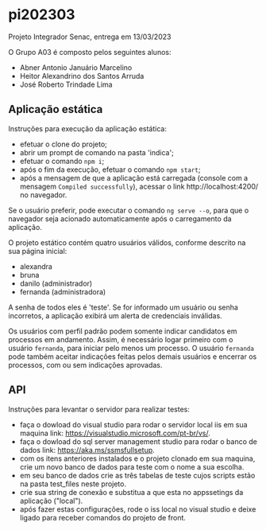 # pi202303
Projeto Integrador Senac, entrega em 13/03/2023

O Grupo A03 é composto pelos seguintes alunos:
- Abner Antonio Januário Marcelino
- Heitor Alexandrino dos Santos Arruda
- José Roberto Trindade Lima

## Aplicação estática

Instruções para execução da aplicação estática:
- efetuar o clone do projeto;
- abrir um prompt de comando na pasta 'indica';
- efetuar o comando `npm i`;
- após o fim da execução, efetuar o comando `npm start`;
- após a mensagem de que a aplicação está carregada (console com a mensagem `Compiled successfully`), acessar o link http://localhost:4200/ no navegador.

Se o usuário preferir, pode executar o comando `ng serve --o`, para que o navegador seja acionado automaticamente após o carregamento da aplicação.

O projeto estático contém quatro usuários válidos, conforme descrito na sua página inicial:
- alexandra
- bruna
- danilo (administrador)
- fernanda (administradora)

A senha de todos eles é 'teste'. Se for informado um usuário ou senha incorretos, a aplicação exibirá um alerta de credenciais inválidas.

Os usuários com perfil padrão podem somente indicar candidatos em processos em andamento. Assim, é necessário logar primeiro com o usuário `fernanda`, para iniciar pelo menos um processo. O usuário `fernanda` pode também aceitar indicações feitas pelos demais usuários e encerrar os processos, com ou sem indicações aprovadas.

## API 
Instruções para levantar o servidor para realizar testes:
- faça o dowload do visual studio para rodar o servidor local iis em sua maquina link: https://visualstudio.microsoft.com/pt-br/vs/.
- faça o dowload do sql server management studio para rodar o banco de dados link: https://aka.ms/ssmsfullsetup.
- com os itens anteriores instalados e o projeto clonado em sua maquina, crie um novo banco de dados para teste com o nome a sua escolha.
- em seu banco de dados crie as três tabelas de teste cujos scripts estão na pasta test_files neste projeto.
- crie sua string de conexão e substitua a que esta no appssetings da aplicação ("local").
- após fazer estas configurações, rode o iss local no visual studio e deixe ligado para receber comandos do projeto de front. 

